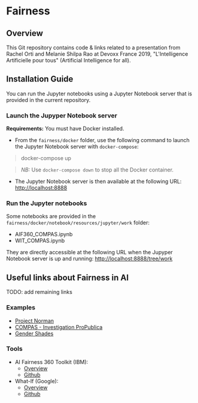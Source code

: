 # Fairness

## Overview

This Git repository contains code & links related to a presentation from Rachel Orti and Melanie Shilpa Rao at Devoxx France 2019, "L'Intelligence Artificielle pour tous" (Artificial Intelligence for all).

## Installation Guide

You can run the Jupyter notebooks using a Jupyter Notebook server that is provided in the current repository.

### Launch the Jupyper Notebook server

**Requirements:** You must have Docker installed.

- From the <code>fairness/docker</code> folder, use the following command to launch the Jupyter Notebook server with <code>docker-compose</code>:

> docker-compose up

> *NB:* Use <code>docker-compose down</code> to stop all the Docker container.

- The Jupyter Notebook server is then available at the following URL: [http://localhost:8888](http://localhost:8888)

### Run the Jupyter notebooks

Some notebooks are provided in the <code>fairness/docker/notebook/resources/jupyter/work</code> folder:

- AIF360_COMPAS.ipynb
- WIT_COMPAS.ipynb

They are directly accessible at the following URL when the Jupyper Notebook server is up and running: [http://localhost:8888/tree/work](http://localhost:8888/tree/work)

## Useful links about Fairness in AI 

TODO: add remaining links

### Examples
* [Project Norman](http://norman-ai.mit.edu/)
* [COMPAS - Investigation ProPublica](https://www.propublica.org/article/machine-bias-risk-assessments-in-criminal-sentencing)
* [Gender Shades](http://gendershades.org/)

### Tools
* AI Fairness 360 Toolkit (IBM):  
    * [Overview](https://aif360.mybluemix.net/)
    * [Github](https://github.com/IBM/AIF360)
* What-If (Google):
    * [Overview](https://pair-code.github.io/what-if-tool/)
    * [Github](https://github.com/tensorflow/tensorboard/tree/master/tensorboard/plugins/interactive_inference)
